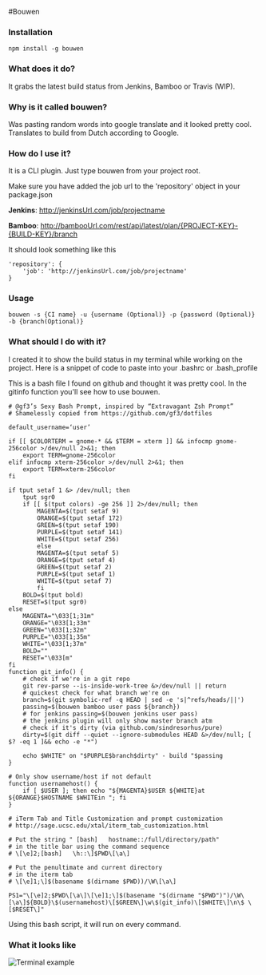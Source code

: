 #Bouwen

### Installation
```
npm install -g bouwen
```
### What does it do?
It grabs the latest build status from Jenkins, Bamboo or Travis (WIP).
### Why is it called bouwen?
Was pasting random words into google translate and it looked pretty cool. Translates to build from Dutch according to Google.
### How do I use it?
It is a CLI plugin. Just type bouwen from your project root.

Make sure you have added the job url to the 'repository' object in your package.json

__Jenkins__: http://jenkinsUrl.com/job/projectname

__Bamboo__: http://bambooUrl.com/rest/api/latest/plan/{PROJECT-KEY}-{BUILD-KEY}/branch

It should look something like this
```
'repository': {
    'job': 'http://jenkinsUrl.com/job/projectname'
}
```
### Usage
```
bouwen -s {CI name} -u {username (Optional)} -p {password (Optional)} -b {branch(Optional)}
```
### What should I do with it?
I created it to show the build status in my terminal while working on the project. Here is a snippet of code to paste into your .bashrc or .bash_profile

This is a bash file I found on github and thought it was pretty cool. In the gitinfo function you'll see how to use bouwen.
```
# @gf3’s Sexy Bash Prompt, inspired by “Extravagant Zsh Prompt”                                                                                                                      
# Shamelessly copied from https://github.com/gf3/dotfiles                                                                                                                            

default_username=‘user’

if [[ $COLORTERM = gnome-* && $TERM = xterm ]] && infocmp gnome-256color >/dev/null 2>&1; then
    export TERM=gnome-256color
elif infocmp xterm-256color >/dev/null 2>&1; then
    export TERM=xterm-256color
fi

if tput setaf 1 &> /dev/null; then
    tput sgr0
    if [[ $(tput colors) -ge 256 ]] 2>/dev/null; then
        MAGENTA=$(tput setaf 9)
        ORANGE=$(tput setaf 172)
        GREEN=$(tput setaf 190)
        PURPLE=$(tput setaf 141)
        WHITE=$(tput setaf 256)
        else
        MAGENTA=$(tput setaf 5)
        ORANGE=$(tput setaf 4)
        GREEN=$(tput setaf 2)
        PURPLE=$(tput setaf 1)
        WHITE=$(tput setaf 7)
        fi
    BOLD=$(tput bold)
    RESET=$(tput sgr0)
else
    MAGENTA="\033[1;31m"
    ORANGE="\033[1;33m"
    GREEN="\033[1;32m"
    PURPLE="\033[1;35m"
    WHITE="\033[1;37m"
    BOLD=""
    RESET="\033[m"
fi
function git_info() {
    # check if we're in a git repo                                                                                                                                                   
    git rev-parse --is-inside-work-tree &>/dev/null || return
    # quickest check for what branch we're on                                                                                                                                        
    branch=$(git symbolic-ref -q HEAD | sed -e 's|^refs/heads/||')
    passing=$(bouwen bamboo user pass ${branch})
    # for jenkins passing=$(bouwen jenkins user pass)
    # the jenkins plugin will only show master branch atm
    # check if it's dirty (via github.com/sindresorhus/pure)                                                                                                                         
    dirty=$(git diff --quiet --ignore-submodules HEAD &>/dev/null; [ $? -eq 1 ]&& echo -e "*")

    echo $WHITE" on "$PURPLE$branch$dirty" - build "$passing
}

# Only show username/host if not default                                                                                                                                             
function usernamehost() {
    if [ $USER ]; then echo "${MAGENTA}$USER ${WHITE}at ${ORANGE}$HOSTNAME $WHITEin "; fi
}

# iTerm Tab and Title Customization and prompt customization                                                                                                                         
# http://sage.ucsc.edu/xtal/iterm_tab_customization.html                                                                                                                             

# Put the string " [bash]   hostname::/full/directory/path"                                                                                                                          
# in the title bar using the command sequence                                                                                                                                        
# \[\e]2;[bash]   \h::\]$PWD\[\a\]                                                                                                                                                   

# Put the penultimate and current directory                                                                                                                                          
# in the iterm tab                                                                                                                                                                   
# \[\e]1;\]$(basename $(dirname $PWD))/\W\[\a\]                                                                                                                                      

PS1="\[\e]2;$PWD\[\a\]\[\e]1;\]$(basename "$(dirname "$PWD")")/\W\[\a\]${BOLD}\$(usernamehost)\[$GREEN\]\w\$(git_info)\[$WHITE\]\n\$ \[$RESET\]"
```
Using this bash script, it will run on every command.
### What it looks like
![Terminal example](https://dl.dropboxusercontent.com/u/92547641/bash-build.png)